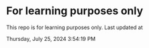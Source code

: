 # For learning purposes only
This repo is for learning purposes only.
Last updated at

Thursday, July 25, 2024 3:54:19 PM


